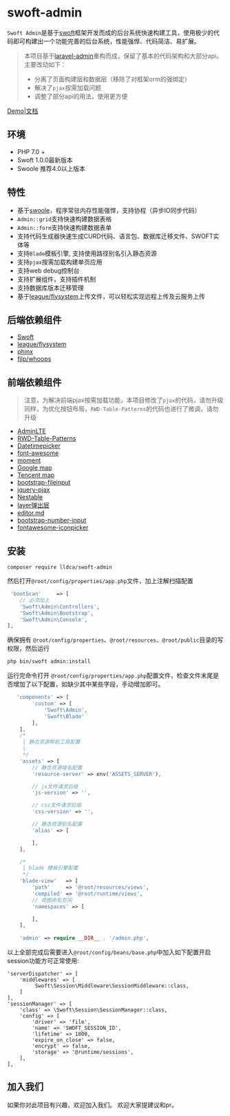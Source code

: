 # swoft-admin

`Swoft Admin`是基于[swoft](https://github.com/swoft-cloud/swoft)框架开发而成的后台系统快速构建工具，使用极少的代码即可构建出一个功能完善的后台系统，性能强悍、代码简洁、易扩展。

>本项目基于[laravel-admin](http://laravel-admin.org/)重构而成，保留了基本的代码架构和大部分api。主要改动如下：
>+ 分离了页面构建层和数据层（移除了对框架orm的强绑定）
>+ 解决了`pjax`按需加载问题 
>+ 调整了部分api的用法，使用更方便

[Demo](http://103.45.104.52:8000)|[文档]()

## 环境
+ PHP 7.0 +
+ Swoft 1.0.0最新版本
+ Swoole 推荐4.0以上版本

## 特性

+ 基于[swoole](https://www.swoole.com/)，程序常驻内存性能强悍，支持协程（异步IO同步代码）
+ `Admin::grid`支持快速构建数据表格
+ `Admin::form`支持快速构建数据表单
+ 支持代码生成器快速生成CURD代码、语言包、数据库迁移文件、SWOFT实体等
+ 支持`Blade`模板引擎, 支持使用路径别名引入静态资源
+ 支持`pjax`按需加载构建单页应用
+ 支持web debug控制台
+ 支持扩展组件，支持插件机制
+ 支持数据库版本迁移管理
+ 基于[league/flysystem](http://flysystem.thephpleague.com/docs/)上传文件，可以轻松实现远程上传及云服务上传


## 后端依赖组件

+ [Swoft](http://www.swoft.org/)
+ [league/flysystem](http://flysystem.thephpleague.com/docs/)
+ [phinx](http://docs.phinx.org/en/latest/)
+ [filp/whoops](http://filp.github.io/whoops/)


## 前端依赖组件
> 注意，为解决前端pjax按需加载功能，本项目修改了`pjax`的代码，请勿升级
> 同样，为优化按钮布局，`RWD-Table-Patterns`的代码也进行了微调，请勿升级
+ [AdminLTE](https://almsaeedstudio.com/)
+ [RWD-Table-Patterns](http://gergeo.se/RWD-Table-Patterns/)
+ [Datetimepicker](http://eonasdan.github.io/bootstrap-datetimepicker/)
+ [font-awesome](http://fontawesome.io)
+ [moment](http://momentjs.com/)
+ [Google map](https://www.google.com/maps)
+ [Tencent map](http://lbs.qq.com/)
+ [bootstrap-fileinput](https://github.com/kartik-v/bootstrap-fileinput)
+ [jquery-pjax](https://github.com/defunkt/jquery-pjax)
+ [Nestable](http://dbushell.github.io/Nestable/)
+ [layer弹出层](https://layer.layui.com/)
+ [editor.md](https://pandao.github.io/editor.md/)
+ [bootstrap-number-input](https://github.com/wpic/bootstrap-number-input)
+ [fontawesome-iconpicker](https://github.com/itsjavi/fontawesome-iconpicker)

## 安装
```
composer require lldca/swoft-admin
```
然后打开`@root/config/properties/app.php`文件，加上注解扫描配置
```php
 'bootScan'     => [
    // 必须加上 
    'Swoft\Admin\Controllers',
    'Swoft\Admin\Bootstrap',
    'Swoft\Admin\Console',
],
```


确保拥有 `@root/config/properties`、`@root/resources`、`@root/public`目录的写权限，然后运行

```bash
php bin/swoft admin:install
```
运行完命令打开 `@root/config/properties/app.php`配置文件，检查文件末尾是否增加了以下配置，如缺少其中某些字段，手动增加即可。
```php
   'components' => [
        'custom' => [
            'Swoft\Admin',
            'Swoft\Blade'
        ],
    ],        
    /*
     | 静态资源帮助工具配置
     |
     */
    'assets' => [
        // 静态资源域名配置
        'resource-server' => env('ASSETS_SERVER'),

        // js文件请求后缀
        'js-version' => '',

        // css文件请求后缀
        'css-version' => '',

        // 静态资源别名配置
        'alias' => [

        ],
    ],

    /*
     | blade 模板引擎配置
     */
    'blade-view'   => [
        'path'     => '@root/resources/views',
        'compiled' => '@root/runtime/views',
        // 视图命名空间
        'namespaces' => [

        ],
    ],
    
    'admin' => require __DIR__ . '/admin.php',
```

以上全部完成后需要进入`@root/config/beans/base.php`中加入如下配置开启session功能方可正常使用:
```
'serverDispatcher' => [
    'middlewares' => [
         Swoft\Session\Middleware\SessionMiddleware::class,
    ]
],
'sessionManager' => [
    'class' => \Swoft\Session\SessionManager::class,
    'config' => [
        'driver' => 'file',
        'name' => 'SWOFT_SESSION_ID',
        'lifetime' => 1800,
        'expire_on_close' => false,
        'encrypt' => false,
        'storage' => '@runtime/sessions',
    ],
],
```


## 加入我们
如果你对此项目有兴趣，欢迎加入我们。
欢迎大家提建议和pr。

